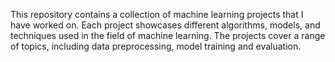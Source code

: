 This repository contains a collection of machine learning projects that I have worked on. Each project showcases different algorithms, models, and techniques used in the field of machine learning. The projects cover a range of topics, including data preprocessing, model training and evaluation.
